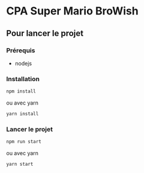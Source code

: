 # CPA Super Mario BroWish

## Pour lancer le projet

### Prérequis

- nodejs

### Installation

```bash
npm install
```

ou avec yarn

```bash
yarn install
```


### Lancer le projet

```bash
npm run start
```

ou avec yarn

```bash
yarn start
```

